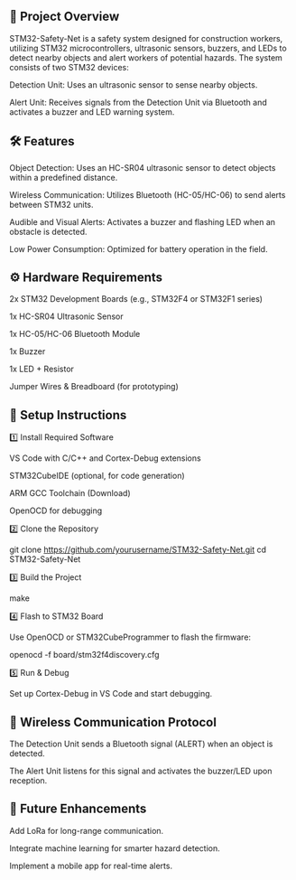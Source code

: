 ## 🚧 Project Overview

STM32-Safety-Net is a safety system designed for construction workers, utilizing STM32 microcontrollers, ultrasonic sensors, buzzers, and LEDs to detect nearby objects and alert workers of potential hazards. The system consists of two STM32 devices:

Detection Unit: Uses an ultrasonic sensor to sense nearby objects.

Alert Unit: Receives signals from the Detection Unit via Bluetooth and activates a buzzer and LED warning system.

## 🛠 Features

Object Detection: Uses an HC-SR04 ultrasonic sensor to detect objects within a predefined distance.

Wireless Communication: Utilizes Bluetooth (HC-05/HC-06) to send alerts between STM32 units.

Audible and Visual Alerts: Activates a buzzer and flashing LED when an obstacle is detected.

Low Power Consumption: Optimized for battery operation in the field.

## ⚙️ Hardware Requirements

2x STM32 Development Boards (e.g., STM32F4 or STM32F1 series)

1x HC-SR04 Ultrasonic Sensor

1x HC-05/HC-06 Bluetooth Module

1x Buzzer

1x LED + Resistor

Jumper Wires & Breadboard (for prototyping)

## 🔧 Setup Instructions

1️⃣ Install Required Software

VS Code with C/C++ and Cortex-Debug extensions

STM32CubeIDE (optional, for code generation)

ARM GCC Toolchain (Download)

OpenOCD for debugging

2️⃣ Clone the Repository

git clone https://github.com/yourusername/STM32-Safety-Net.git
cd STM32-Safety-Net

3️⃣ Build the Project

make

4️⃣ Flash to STM32 Board

Use OpenOCD or STM32CubeProgrammer to flash the firmware:

openocd -f board/stm32f4discovery.cfg

5️⃣ Run & Debug

Set up Cortex-Debug in VS Code and start debugging.

## 📡 Wireless Communication Protocol

The Detection Unit sends a Bluetooth signal (ALERT) when an object is detected.

The Alert Unit listens for this signal and activates the buzzer/LED upon reception.

## 🎯 Future Enhancements

Add LoRa for long-range communication.

Integrate machine learning for smarter hazard detection.

Implement a mobile app for real-time alerts.
